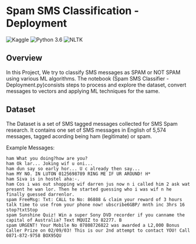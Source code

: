 # Spam SMS Classification - Deployment
![Kaggle](https://img.shields.io/badge/Dataset-Kaggle-blue.svg) ![Python 3.6](https://img.shields.io/badge/Python-3.6-brightgreen.svg) ![NLTK](https://img.shields.io/badge/Library-NLTK-orange.svg)

## Overview
In this Project, We try to classify SMS messages as SPAM or NOT SPAM using various ML algorithms. The notebook (Spam SMS Classifier - Deployment.py)consists steps to process and explore the dataset, convert messages to vectors and applying ML techniques for the same.

## Dataset
The Dataset is a set of SMS tagged messages collected for SMS Spam research. It contains one set of SMS messages in English of 5,574 messages, tagged acording being ham (legitimate) or spam.

Example Messages:

    ham What you doing?how are you? 
    ham Ok lar... Joking wif u oni... 
    ham dun say so early hor... U c already then say... 
    ham MY NO. IN LUTON 0125698789 RING ME IF UR AROUND! H* 
    ham Siva is in hostel aha:-. 
    ham Cos i was out shopping wif darren jus now n i called him 2 ask wat present he wan lor. Then he started guessing who i was wif n he finally guessed darrenlor. 
    spam FreeMsg: Txt: CALL to No: 86888 & claim your reward of 3 hours talk time to use from your phone now! ubscribe6GBP/ mnth inc 3hrs 16 stop?txtStop 
    spam Sunshine Quiz! Win a super Sony DVD recorder if you canname the capital of Australia? Text MQUIZ to 82277. B 
    spam URGENT! Your Mobile No 07808726822 was awarded a L2,000 Bonus Caller Prize on 02/09/03! This is our 2nd attempt to contact YOU! Call 0871-872-9758 BOX95QU 

